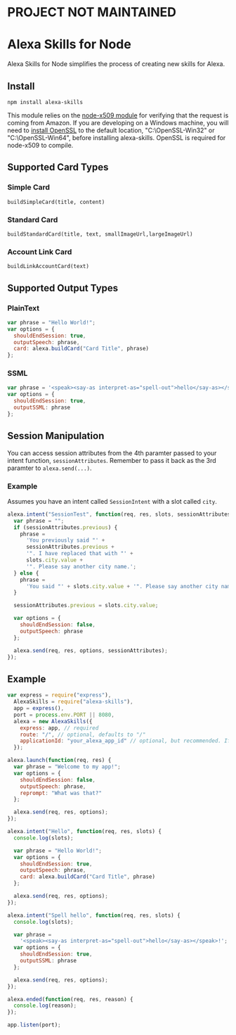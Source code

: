 # PROJECT NOT MAINTAINED

# Alexa Skills for Node

Alexa Skills for Node simplifies the process of creating new skills for Alexa.

## Install

`npm install alexa-skills`

This module relies on the [node-x509 module](https://github.com/Southern/node-x509) for verifying that the request is coming from Amazon. If you are developing on a Windows machine, you will need to [install OpenSSL](http://slproweb.com/products/Win32OpenSSL.html) to the default location, "C:\\OpenSSL-Win32" or "C:\\OpenSSL-Win64", before installing alexa-skills. OpenSSL is required for node-x509 to compile.

## Supported Card Types

### Simple Card

`buildSimpleCard(title, content)`

### Standard Card

`buildStandardCard(title, text, smallImageUrl,largeImageUrl)`

### Account Link Card

`buildLinkAccountCard(text)`

## Supported Output Types

### PlainText

```javascript
var phrase = "Hello World!";
var options = {
  shouldEndSession: true,
  outputSpeech: phrase,
  card: alexa.buildCard("Card Title", phrase)
};
```

### SSML

```javascript
var phrase = '<speak><say-as interpret-as="spell-out">hello</say-as></speak>';
var options = {
  shouldEndSession: true,
  outputSSML: phrase
};
```

## Session Manipulation

You can access session attributes from the 4th paramter passed to your intent function, `sessionAttributes`. Remember to pass it back as the 3rd paramter to `alexa.send(...)`.

### Example

Assumes you have an intent called `SessionIntent` with a slot called `city`.

```javascript
alexa.intent("SessionTest", function(req, res, slots, sessionAttributes) {
  var phrase = "";
  if (sessionAttributes.previous) {
    phrase =
      'You previously said "' +
      sessionAttributes.previous +
      '". I have replaced that with "' +
      slots.city.value +
      '". Please say another city name.';
  } else {
    phrase =
      'You said "' + slots.city.value + '". Please say another city name.';
  }

  sessionAttributes.previous = slots.city.value;

  var options = {
    shouldEndSession: false,
    outputSpeech: phrase
  };

  alexa.send(req, res, options, sessionAttributes);
});
```

## Example

```javascript
var express = require("express"),
  AlexaSkills = require("alexa-skills"),
  app = express(),
  port = process.env.PORT || 8080,
  alexa = new AlexaSkills({
    express: app, // required
    route: "/", // optional, defaults to "/"
    applicationId: "your_alexa_app_id" // optional, but recommended. If you do not set this leave it blank
  });

alexa.launch(function(req, res) {
  var phrase = "Welcome to my app!";
  var options = {
    shouldEndSession: false,
    outputSpeech: phrase,
    reprompt: "What was that?"
  };

  alexa.send(req, res, options);
});

alexa.intent("Hello", function(req, res, slots) {
  console.log(slots);

  var phrase = "Hello World!";
  var options = {
    shouldEndSession: true,
    outputSpeech: phrase,
    card: alexa.buildCard("Card Title", phrase)
  };

  alexa.send(req, res, options);
});

alexa.intent("Spell hello", function(req, res, slots) {
  console.log(slots);

  var phrase =
    '<speak><say-as interpret-as="spell-out">hello</say-as></speak>!';
  var options = {
    shouldEndSession: true,
    outputSSML: phrase
  };

  alexa.send(req, res, options);
});

alexa.ended(function(req, res, reason) {
  console.log(reason);
});

app.listen(port);
```
